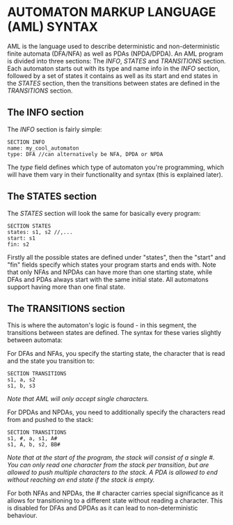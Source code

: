 # AUTOMATON MARKUP LANGUAGE (AML) SYNTAX

AML is the language used to describe deterministic and non-deterministic finite automata (DFA/NFA) as well as PDAs (NPDA/DPDA).
An AML program is divided into three sections: The *INFO*, *STATES* and *TRANSITIONS* section.
Each automaton starts out with its type and name info in the *INFO* section, followed by a set of states it contains as well as its start and end states in the *STATES* section, then the transitions between states are defined in the *TRANSITIONS* section.

## The INFO section

The *INFO* section is fairly simple:

```
SECTION INFO
name: my_cool_automaton
type: DFA //can alternatively be NFA, DPDA or NPDA
```

The *type* field defines which type of automaton you're programming, which will have them vary in their functionality and syntax (this is explained later).

## The STATES section

The *STATES* section will look the same for basically every program:

```
SECTION STATES
states: s1, s2 //,...
start: s1
fin: s2
```

Firstly all the possible states are defined under "states", then the "start" and "fin" fields specify which states your program starts and ends with. Note that only NFAs and NPDAs can have more than one starting state, while DFAs and PDAs always start with the same initial state. All automatons support having more than one final state.

## The TRANSITIONS section

This is where the automaton's logic is found - in this segment, the transitions between states are defined. The syntax for these varies slightly between automata:

For DFAs and NFAs, you specify the starting state, the character that is read and the state you transition to:

```
SECTION TRANSITIONS
s1, a, s2
s1, b, s3
```

*Note that AML will only accept single characters.*

For DPDAs and NPDAs, you need to additionally specify the characters read from and pushed to the stack:

```
SECTION TRANSITIONS
s1, #, a, s1, A#
s1, A, b, s2, BB#
```

*Note that  at the start of the program, the stack will consist of a single #. You can only read one character from the stack per transition, but are allowed to push multiple characters to the stack. A PDA is allowed to end without reaching an end state if the stack is empty.*

For both NFAs and NPDAs, the # character carries special significance as it allows for transitioning to a different state without reading a character. This is disabled for DFAs and DPDAs as it can lead to non-deterministic behaviour.